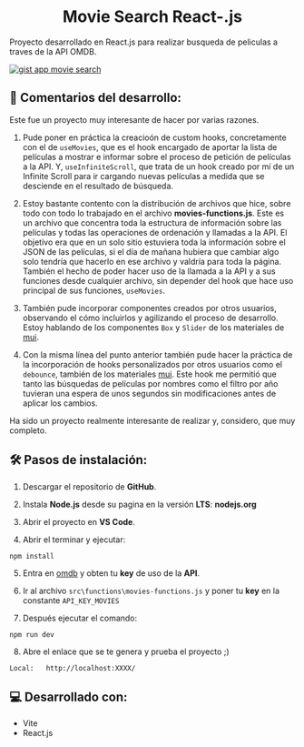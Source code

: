 
<h1 align="center" id="title">Movie Search React-.js</h1>

Proyecto desarrollado en React.js para realizar busqueda de peliculas a traves de la API OMDB.

<a href="https://gifyu.com/image/SZTQd"><img src="https://s12.gifyu.com/images/SZTQd.gif" alt="gist app movie search" border="0" /></a>

## 📖 Comentarios del desarrollo:

Este fue un proyecto muy interesante de hacer por varias razones.

1. Pude poner en práctica la creacioón de custom hooks, concretamente con el de `useMovies`, que es el hook encargado de aportar la lista de películas a mostrar e informar sobre el proceso de petición de películas a la API. Y, `useInfiniteScroll`, que trata de un hook creado por mí de un Infinite Scroll para ir cargando nuevas películas a medida que se desciende en el resultado de búsqueda.

2. Estoy bastante contento con la distribución de archivos que hice, sobre todo con todo lo trabajado en el archivo **movies-functions.js**. Este es un archivo que concentra toda la estructura de información sobre las películas y todas las operaciones de ordenación y llamadas a la API. El objetivo era que en un solo sitio estuviera toda la información sobre el JSON de las películas, si el día de mañana hubiera que cambiar algo solo tendría que hacerlo en ese archivo y valdría para toda la página. También el hecho de poder hacer uso de la llamada a la API y a sus funciones desde cualquier archivo, sin depender del hook que hace uso principal de sus funciones, `useMovies`.

3. También pude incorporar componentes creados por otros usuarios, observando el cómo incluirlos y agilizando el proceso de desarrollo. Estoy hablando de los componentes `Box` y `Slider` de los materiales de [mui](https://mui.com/).

4. Con la misma línea del punto anterior también pude hacer la práctica de la incorporación de hooks personalizados por otros usuarios como el `debounce`, también de los materiales [mui](https://mui.com/). Este hook me permitió que tanto las búsquedas de películas por nombres como el filtro por año tuvieran una espera de unos segundos sin modificaciones antes de aplicar los cambios.

Ha sido un proyecto realmente interesante de realizar y, considero, que muy completo.

## 🛠️ Pasos de instalación:

1. Descargar el repositorio de **GitHub**.

2. Instala **Node.js** desde su pagina en la versión **LTS**: **nodejs.org**

3. Abrir el proyecto en **VS Code**.

4. Abrir el terminar y ejecutar:

```
npm install
```

5. Entra en [omdb](http://www.omdbapi.com) y obten tu **key** de uso de la **API**.

6. Ir al archivo `src\functions\movies-functions.js` y poner tu **key** en la constante `API_KEY_MOVIES`

7. Después ejecutar el comando: 

```
npm run dev
```

8. Abre el enlace que se te genera y prueba el proyecto ;)

```
Local:   http://localhost:XXXX/
```
  
## 💻 Desarrollado con:

*   Vite
*   React.js

